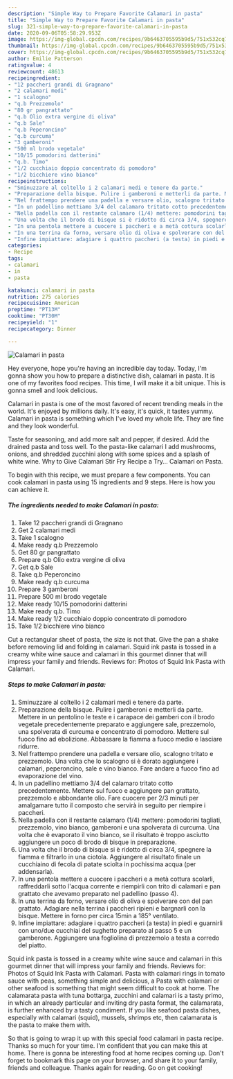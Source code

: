 ```yaml
---
description: "Simple Way to Prepare Favorite Calamari in pasta"
title: "Simple Way to Prepare Favorite Calamari in pasta"
slug: 321-simple-way-to-prepare-favorite-calamari-in-pasta
date: 2020-09-06T05:58:29.953Z
image: https://img-global.cpcdn.com/recipes/9b6463705595b9d5/751x532cq70/calamari-in-pasta-recipe-main-photo.jpg
thumbnail: https://img-global.cpcdn.com/recipes/9b6463705595b9d5/751x532cq70/calamari-in-pasta-recipe-main-photo.jpg
cover: https://img-global.cpcdn.com/recipes/9b6463705595b9d5/751x532cq70/calamari-in-pasta-recipe-main-photo.jpg
author: Emilie Patterson
ratingvalue: 4
reviewcount: 48613
recipeingredient:
- "12 paccheri grandi di Gragnano"
- "2 calamari medi"
- "1 scalogno"
- "q.b Prezzemolo"
- "80 gr pangrattato"
- "q.b Olio extra vergine di oliva"
- "q.b Sale"
- "q.b Peperoncino"
- "q.b curcuma"
- "3 gamberoni"
- "500 ml brodo vegetale"
- "10/15 pomodorini datterini"
- "q.b. Timo"
- "1/2 cucchiaio doppio concentrato di pomodoro"
- "1/2 bicchiere vino bianco"
recipeinstructions:
- "Sminuzzare al coltello i 2 calamari medi e tenere da parte."
- "Preparazione della bisque. Pulire i gamberoni e metterli da parte. Mettere in un pentolino le teste e i carapace dei gamberi con il brodo vegetale precedentemente preparato e aggiungere sale, prezzemolo, una spolverata di curcuma e concentrato di pomodoro. Mettere sul fuoco fino ad ebolizione. Abbassare la fiamma a fuoco medio e lasciare ridurre."
- "Nel frattempo prendere una padella e versare olio, scalogno tritato e prezzemolo. Una volta che lo scalogno si è dorato aggiungere i calamari, peperoncino, sale e vino bianco. Fare andare a fuoco fino ad evaporazione del vino."
- "In un padellino mettiamo 3/4 del calamaro tritato cotto precedentemente. Mettere sul fuoco e aggiungere pan grattato, prezzemolo e abbondante olio. Fare cuocere per 2/3 minuti per amalgamare tutto il composto che servirà in seguito per riempire i paccheri."
- "Nella padella con il restante calamaro (1/4) mettere: pomodorini tagliati, prezzemolo, vino bianco, gamberoni e una spolverata di curcuma. Una volta che è evaporato il vino bianco, se il risultato è troppo asciutto aggiungere un poco di brodo di bisque in preparazione."
- "Una volta che il brodo di bisque si è ridotto di circa 3/4, spegnere la fiamma e filtrarlo in una ciotola. Aggiungere al risultato finale un cucchiaino di fecola di patate sciolta in pochissima acqua (per addensarla)."
- "In una pentola mettere a cuocere i paccheri e a metà cottura scolarli, raffreddarli sotto l&#39;acqua corrente e riempirli con trito di calamari e pan grattato che avevamo preparato nel padellino (passo 4)."
- "In una terrina da forno, versare olio di oliva e spolverare con del pan grattato. Adagiare nella terrina i paccheri ripieni e bargnarli con la bisque. Mettere in forno per circa 15min a 185° ventilato."
- "Infine impiattare: adagiare i quattro paccheri (a testa) in piedi e guarnirli con uno/due cucchiai del sughetto preparato al passo 5 e un gamberone. Aggiungere una fogliolina di prezzemolo a testa a corredo del piatto."
categories:
- Recipe
tags:
- calamari
- in
- pasta

katakunci: calamari in pasta 
nutrition: 275 calories
recipecuisine: American
preptime: "PT13M"
cooktime: "PT30M"
recipeyield: "1"
recipecategory: Dinner

---
```



![Calamari in pasta](https://img-global.cpcdn.com/recipes/9b6463705595b9d5/751x532cq70/calamari-in-pasta-recipe-main-photo.jpg)

Hey everyone, hope you're having an incredible day today. Today, I'm gonna show you how to prepare a distinctive dish, calamari in pasta. It is one of my favorites food recipes. This time, I will make it a bit unique. This is gonna smell and look delicious.

Calamari in pasta is one of the most favored of recent trending meals in the world. It's enjoyed by millions daily. It's easy, it's quick, it tastes yummy. Calamari in pasta is something which I've loved my whole life. They are fine and they look wonderful.

Taste for seasoning, and add more salt and pepper, if desired. Add the drained pasta and toss well. To the pasta-like calamari I add mushrooms, onions, and shredded zucchini along with some spices and a splash of white wine. Why to Give Calamari Stir Fry Recipe a Try… Calamari on Pasta.


To begin with this recipe, we must prepare a few components. You can cook calamari in pasta using 15 ingredients and 9 steps. Here is how you can achieve it.

<!--inarticleads1-->

##### The ingredients needed to make Calamari in pasta:

1. Take 12 paccheri grandi di Gragnano
1. Get 2 calamari medi
1. Take 1 scalogno
1. Make ready q.b Prezzemolo
1. Get 80 gr pangrattato
1. Prepare q.b Olio extra vergine di oliva
1. Get q.b Sale
1. Take q.b Peperoncino
1. Make ready q.b curcuma
1. Prepare 3 gamberoni
1. Prepare 500 ml brodo vegetale
1. Make ready 10/15 pomodorini datterini
1. Make ready q.b. Timo
1. Make ready 1/2 cucchiaio doppio concentrato di pomodoro
1. Take 1/2 bicchiere vino bianco


Cut a rectangular sheet of pasta, the size is not that. Give the pan a shake before removing lid and folding in calamari. Squid ink pasta is tossed in a creamy white wine sauce and calamari in this gourmet dinner that will impress your family and friends. Reviews for: Photos of Squid Ink Pasta with Calamari. 

<!--inarticleads2-->

##### Steps to make Calamari in pasta:

1. Sminuzzare al coltello i 2 calamari medi e tenere da parte.
1. Preparazione della bisque. Pulire i gamberoni e metterli da parte. Mettere in un pentolino le teste e i carapace dei gamberi con il brodo vegetale precedentemente preparato e aggiungere sale, prezzemolo, una spolverata di curcuma e concentrato di pomodoro. Mettere sul fuoco fino ad ebolizione. Abbassare la fiamma a fuoco medio e lasciare ridurre.
1. Nel frattempo prendere una padella e versare olio, scalogno tritato e prezzemolo. Una volta che lo scalogno si è dorato aggiungere i calamari, peperoncino, sale e vino bianco. Fare andare a fuoco fino ad evaporazione del vino.
1. In un padellino mettiamo 3/4 del calamaro tritato cotto precedentemente. Mettere sul fuoco e aggiungere pan grattato, prezzemolo e abbondante olio. Fare cuocere per 2/3 minuti per amalgamare tutto il composto che servirà in seguito per riempire i paccheri.
1. Nella padella con il restante calamaro (1/4) mettere: pomodorini tagliati, prezzemolo, vino bianco, gamberoni e una spolverata di curcuma. Una volta che è evaporato il vino bianco, se il risultato è troppo asciutto aggiungere un poco di brodo di bisque in preparazione.
1. Una volta che il brodo di bisque si è ridotto di circa 3/4, spegnere la fiamma e filtrarlo in una ciotola. Aggiungere al risultato finale un cucchiaino di fecola di patate sciolta in pochissima acqua (per addensarla).
1. In una pentola mettere a cuocere i paccheri e a metà cottura scolarli, raffreddarli sotto l&#39;acqua corrente e riempirli con trito di calamari e pan grattato che avevamo preparato nel padellino (passo 4).
1. In una terrina da forno, versare olio di oliva e spolverare con del pan grattato. Adagiare nella terrina i paccheri ripieni e bargnarli con la bisque. Mettere in forno per circa 15min a 185° ventilato.
1. Infine impiattare: adagiare i quattro paccheri (a testa) in piedi e guarnirli con uno/due cucchiai del sughetto preparato al passo 5 e un gamberone. Aggiungere una fogliolina di prezzemolo a testa a corredo del piatto.


Squid ink pasta is tossed in a creamy white wine sauce and calamari in this gourmet dinner that will impress your family and friends. Reviews for: Photos of Squid Ink Pasta with Calamari. Pasta with calamari rings in tomato sauce with peas, something simple and delicious, a Pasta with calamari or other seafood is something that might seem difficult to cook at home. The calamarata pasta with tuna bottarga, zucchini and calamari is a tasty primo, in which an already particular and inviting dry pasta format, the calamarata, is further enhanced by a tasty condiment. If you like seafood pasta dishes, especially with calamari (squid), mussels, shrimps etc, then calamarata is the pasta to make them with. 

So that is going to wrap it up with this special food calamari in pasta recipe. Thanks so much for your time. I'm confident that you can make this at home. There is gonna be interesting food at home recipes coming up. Don't forget to bookmark this page on your browser, and share it to your family, friends and colleague. Thanks again for reading. Go on get cooking!
